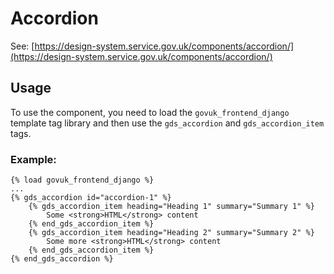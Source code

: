 # Accordion

See: [https://design-system.service.gov.uk/components/accordion/](https://design-system.service.gov.uk/components/accordion/)

## Usage

To use the component, you need to load the `govuk_frontend_django` template tag library and then use the `gds_accordion` and `gds_accordion_item` tags.

### Example:

```django
{% load govuk_frontend_django %}
...
{% gds_accordion id="accordion-1" %}
    {% gds_accordion_item heading="Heading 1" summary="Summary 1" %}
        Some <strong>HTML</strong> content
    {% end_gds_accordion_item %}
    {% gds_accordion_item heading="Heading 2" summary="Summary 2" %}
        Some more <strong>HTML</strong> content
    {% end_gds_accordion_item %}
{% end_gds_accordion %}
```
